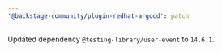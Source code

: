 ```yaml
---
'@backstage-community/plugin-redhat-argocd': patch
---
```


Updated dependency `@testing-library/user-event` to `14.6.1`.
